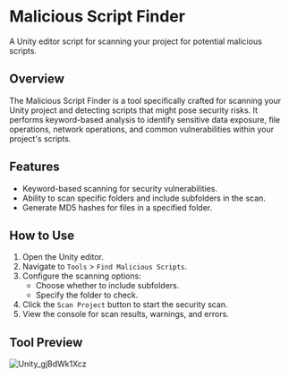 # Malicious Script Finder

A Unity editor script for scanning your project for potential malicious scripts.

## Overview

The Malicious Script Finder is a tool specifically crafted for scanning your Unity project and detecting scripts that might pose security risks. It performs keyword-based analysis to identify sensitive data exposure, file operations, network operations, and common vulnerabilities within your project's scripts. 

## Features

- Keyword-based scanning for security vulnerabilities.
- Ability to scan specific folders and include subfolders in the scan.
- Generate MD5 hashes for files in a specified folder.

## How to Use

1. Open the Unity editor.
2. Navigate to `Tools` > `Find Malicious Scripts`.
3. Configure the scanning options:
   - Choose whether to include subfolders.
   - Specify the folder to check.
4. Click the `Scan Project` button to start the security scan.
5. View the console for scan results, warnings, and errors.

## Tool Preview
![Unity_gjBdWk1Xcz](https://github.com/sneezingabbey/MALScriptFinder/assets/61197745/50b9aa96-e1f0-4822-8feb-198f966885c0)
